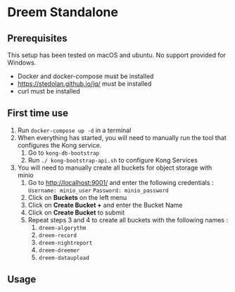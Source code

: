 # Dreem Standalone

## Prerequisites

This setup has been tested on macOS and ubuntu. No support provided for Windows.

- Docker and docker-compose must be installed
- <https://stedolan.github.io/jq/> must be installed
- curl must be installed

## First time use

1. Run `docker-compose up -d` in a terminal
2. When everything has started, you will need to manually run the tool that configures the Kong service.
    1. Go to `kong-db-bootstrap`
    2. Run `./ kong-bootstrap-api.sh` to configure Kong Services
3. You will need to manually create all buckets for object storage with minio
    1. Go to <http://localhost:9001/> and enter the following credentials : `Username: minio_user` `Password: minio_password`
    2. Click on **Buckets** on the left menu
    3. Click on **Create Bucket +** and enter the Bucket Name
    4. Click on **Create Bucket** to submit
    5. Repeat steps 3 and 4 to create all buckets with the following names :
        1. `dreem-algorythm`
        2. `dreem-record`
        3. `dreem-nightreport`
        4. `dreem-dreemer`
        5. `dreem-dataupload`

## Usage
